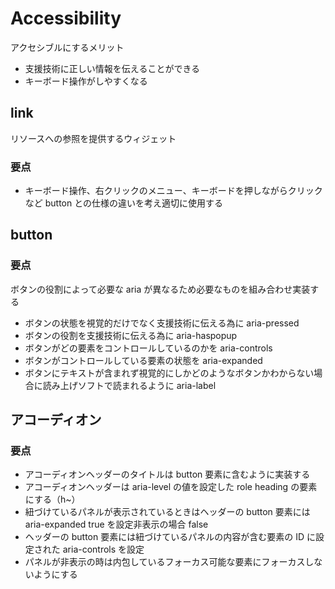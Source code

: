 # Accessibility

アクセシブルにするメリット

- 支援技術に正しい情報を伝えることができる
- キーボード操作がしやすくなる

## link

リソースへの参照を提供するウィジェット

### 要点

- キーボード操作、右クリックのメニュー、キーボードを押しながらクリックなど button との仕様の違いを考え適切に使用する

## button

### 要点

ボタンの役割によって必要な aria が異なるため必要なものを組み合わせ実装する

- ボタンの状態を視覚的だけでなく支援技術に伝える為に aria-pressed
- ボタンの役割を支援技術に伝える為に aria-haspopup
- ボタンがどの要素をコントロールしているのかを aria-controls
- ボタンがコントロールしている要素の状態を aria-expanded
- ボタンにテキストが含まれず視覚的にしかどのようなボタンかわからない場合に読み上げソフトで読まれるように aria-label

## アコーディオン

### 要点

- アコーディオンヘッダーのタイトルは button 要素に含むように実装する
- アコーディオンヘッダーは aria-level の値を設定した role heading の要素にする（h~）
- 紐づけているパネルが表示されているときはヘッダーの button 要素には aria-expanded true を設定非表示の場合 false
- ヘッダーの button 要素には紐づけているパネルの内容が含む要素の ID に設定された aria-controls を設定
- パネルが非表示の時は内包しているフォーカス可能な要素にフォーカスしないようにする
